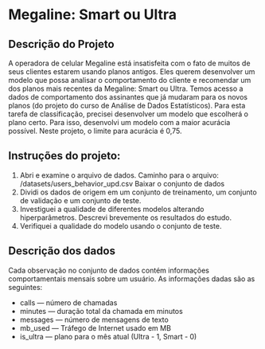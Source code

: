 # Megaline: Smart ou Ultra

## Descrição do Projeto
A operadora de celular Megaline está insatisfeita com o fato de muitos de seus clientes estarem usando planos antigos. Eles querem desenvolver um modelo que possa analisar o comportamento do cliente e recomendar um dos planos mais recentes da Megaline: Smart ou Ultra.
Temos acesso a dados de comportamento dos assinantes que já mudaram para os novos planos (do projeto do curso de Análise de Dados Estatísticos). Para esta tarefa de classificação, precisei desenvolver um modelo que escolherá o plano certo. 
Para isso, desenvolvi um modelo com a maior acurácia possível. Neste projeto, o limite para acurácia é 0,75. 

## Instruções do projeto:
1.	Abri e examine o arquivo de dados. Caminho para o arquivo: /datasets/users_behavior_upd.csv Baixar o conjunto de dados
2.	Dividi os dados de origem em um conjunto de treinamento, um conjunto de validação e um conjunto de teste.
3.	Investiguei a qualidade de diferentes modelos alterando hiperparâmetros. Descrevi brevemente os resultados do estudo.
4.	Verifiquei a qualidade do modelo usando o conjunto de teste.

## Descrição dos dados
Cada observação no conjunto de dados contém informações comportamentais mensais sobre um usuário. As informações dadas são as seguintes:
-	сalls — número de chamadas
-	minutes — duração total da chamada em minutos
-	messages — número de mensagens de texto
-	mb_used — Tráfego de Internet usado em MB
-	is_ultra — plano para o mês atual (Ultra - 1, Smart - 0)
